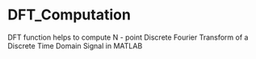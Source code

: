 # DFT_Computation
DFT function helps to compute N - point Discrete Fourier Transform of a Discrete Time Domain Signal in MATLAB
